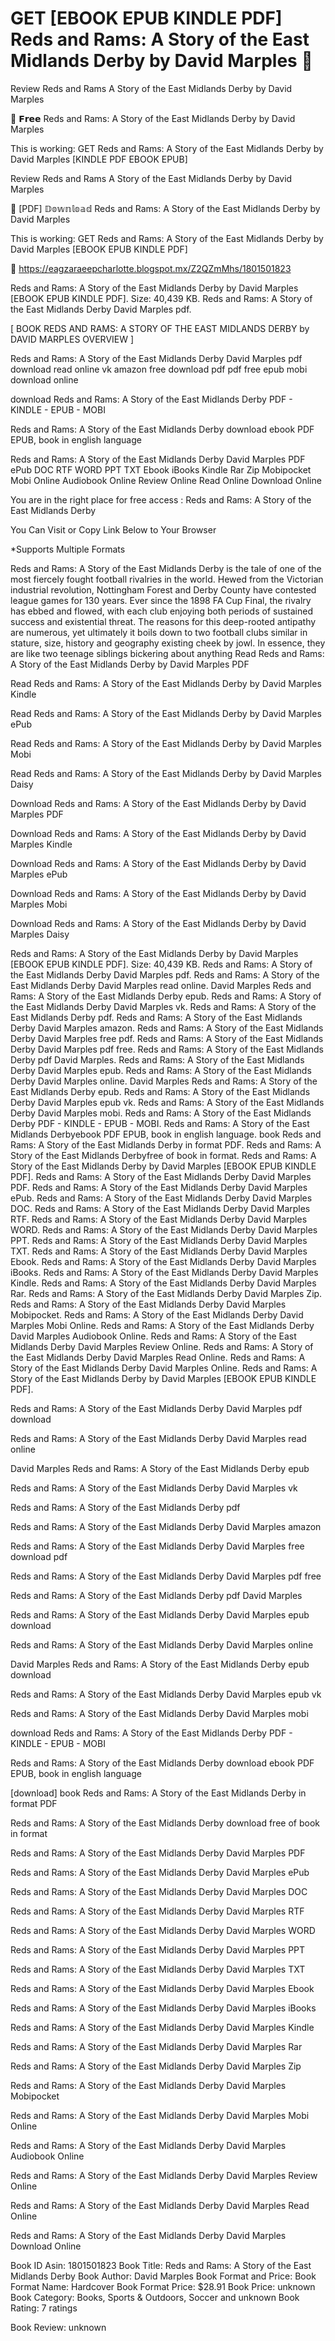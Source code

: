 # GET [EBOOK EPUB KINDLE PDF] Reds and Rams: A Story of the East Midlands Derby by David Marples 📍
Review Reds and Rams A Story of the East Midlands Derby by David Marples

📒 𝗙𝗿𝗲𝗲 Reds and Rams: A Story of the East Midlands Derby by David Marples

This is working: GET Reds and Rams: A Story of the East Midlands Derby by David Marples [KINDLE PDF EBOOK EPUB]


Review Reds and Rams A Story of the East Midlands Derby by David Marples

📍 [PDF] 𝔻𝕠𝕨𝕟𝕝𝕠𝕒𝕕 Reds and Rams: A Story of the East Midlands Derby by David Marples

This is working: GET Reds and Rams: A Story of the East Midlands Derby by David Marples [EBOOK EPUB KINDLE PDF]



🌈 https://eagzaraeepcharlotte.blogspot.mx/Z2QZmMhs/1801501823



Reds and Rams: A Story of the East Midlands Derby by David Marples [EBOOK EPUB KINDLE PDF]. Size: 40,439 KB. Reds and Rams: A Story of the East Midlands Derby David Marples pdf.

[ BOOK REDS AND RAMS: A STORY OF THE EAST MIDLANDS DERBY by DAVID MARPLES OVERVIEW ]

Reds and Rams: A Story of the East Midlands Derby David Marples pdf download read online vk amazon free download pdf pdf free epub mobi download online

download Reds and Rams: A Story of the East Midlands Derby PDF - KINDLE - EPUB - MOBI

Reds and Rams: A Story of the East Midlands Derby download ebook PDF EPUB, book in english language

Reds and Rams: A Story of the East Midlands Derby David Marples PDF ePub DOC RTF WORD PPT TXT Ebook iBooks Kindle Rar Zip Mobipocket Mobi Online Audiobook Online Review Online Read Online Download Online

You are in the right place for free access : Reds and Rams: A Story of the East Midlands Derby

You Can Visit or Copy Link Below to Your Browser

*Supports Multiple Formats

Reds and Rams: A Story of the East Midlands Derby is the tale of one of the most fiercely fought football rivalries in the world. Hewed from the Victorian industrial revolution, Nottingham Forest and Derby County have contested league games for 130 years. Ever since the 1898 FA Cup Final, the rivalry has ebbed and flowed, with each club enjoying both periods of sustained success and existential threat. The reasons for this deep-rooted antipathy are numerous, yet ultimately it boils down to two football clubs similar in stature, size, history and geography existing cheek by jowl. In essence, they are like two teenage siblings bickering about anything
Read Reds and Rams: A Story of the East Midlands Derby by David Marples PDF

Read Reds and Rams: A Story of the East Midlands Derby by David Marples Kindle

Read Reds and Rams: A Story of the East Midlands Derby by David Marples ePub

Read Reds and Rams: A Story of the East Midlands Derby by David Marples Mobi

Read Reds and Rams: A Story of the East Midlands Derby by David Marples Daisy

Download Reds and Rams: A Story of the East Midlands Derby by David Marples PDF

Download Reds and Rams: A Story of the East Midlands Derby by David Marples Kindle

Download Reds and Rams: A Story of the East Midlands Derby by David Marples ePub

Download Reds and Rams: A Story of the East Midlands Derby by David Marples Mobi

Download Reds and Rams: A Story of the East Midlands Derby by David Marples Daisy

Reds and Rams: A Story of the East Midlands Derby by David Marples [EBOOK EPUB KINDLE PDF]. Size: 40,439 KB. Reds and Rams: A Story of the East Midlands Derby David Marples pdf. Reds and Rams: A Story of the East Midlands Derby David Marples read online. David Marples Reds and Rams: A Story of the East Midlands Derby epub. Reds and Rams: A Story of the East Midlands Derby David Marples vk. Reds and Rams: A Story of the East Midlands Derby pdf. Reds and Rams: A Story of the East Midlands Derby David Marples amazon. Reds and Rams: A Story of the East Midlands Derby David Marples free pdf. Reds and Rams: A Story of the East Midlands Derby David Marples pdf free. Reds and Rams: A Story of the East Midlands Derby pdf David Marples. Reds and Rams: A Story of the East Midlands Derby David Marples epub. Reds and Rams: A Story of the East Midlands Derby David Marples online. David Marples Reds and Rams: A Story of the East Midlands Derby epub. Reds and Rams: A Story of the East Midlands Derby David Marples epub vk. Reds and Rams: A Story of the East Midlands Derby David Marples mobi. Reds and Rams: A Story of the East Midlands Derby PDF - KINDLE - EPUB - MOBI. Reds and Rams: A Story of the East Midlands Derbyebook PDF EPUB, book in english language. book Reds and Rams: A Story of the East Midlands Derby in format PDF. Reds and Rams: A Story of the East Midlands Derbyfree of book in format. Reds and Rams: A Story of the East Midlands Derby by David Marples [EBOOK EPUB KINDLE PDF]. Reds and Rams: A Story of the East Midlands Derby David Marples PDF. Reds and Rams: A Story of the East Midlands Derby David Marples ePub. Reds and Rams: A Story of the East Midlands Derby David Marples DOC. Reds and Rams: A Story of the East Midlands Derby David Marples RTF. Reds and Rams: A Story of the East Midlands Derby David Marples WORD. Reds and Rams: A Story of the East Midlands Derby David Marples PPT. Reds and Rams: A Story of the East Midlands Derby David Marples TXT. Reds and Rams: A Story of the East Midlands Derby David Marples Ebook. Reds and Rams: A Story of the East Midlands Derby David Marples iBooks. Reds and Rams: A Story of the East Midlands Derby David Marples Kindle. Reds and Rams: A Story of the East Midlands Derby David Marples Rar. Reds and Rams: A Story of the East Midlands Derby David Marples Zip. Reds and Rams: A Story of the East Midlands Derby David Marples Mobipocket. Reds and Rams: A Story of the East Midlands Derby David Marples Mobi Online. Reds and Rams: A Story of the East Midlands Derby David Marples Audiobook Online. Reds and Rams: A Story of the East Midlands Derby David Marples Review Online. Reds and Rams: A Story of the East Midlands Derby David Marples Read Online. Reds and Rams: A Story of the East Midlands Derby David Marples Online. Reds and Rams: A Story of the East Midlands Derby by David Marples [EBOOK EPUB KINDLE PDF].

Reds and Rams: A Story of the East Midlands Derby David Marples pdf download

Reds and Rams: A Story of the East Midlands Derby David Marples read online

David Marples Reds and Rams: A Story of the East Midlands Derby epub

Reds and Rams: A Story of the East Midlands Derby David Marples vk

Reds and Rams: A Story of the East Midlands Derby pdf

Reds and Rams: A Story of the East Midlands Derby David Marples amazon

Reds and Rams: A Story of the East Midlands Derby David Marples free download pdf

Reds and Rams: A Story of the East Midlands Derby David Marples pdf free

Reds and Rams: A Story of the East Midlands Derby pdf David Marples

Reds and Rams: A Story of the East Midlands Derby David Marples epub download

Reds and Rams: A Story of the East Midlands Derby David Marples online

David Marples Reds and Rams: A Story of the East Midlands Derby epub download

Reds and Rams: A Story of the East Midlands Derby David Marples epub vk

Reds and Rams: A Story of the East Midlands Derby David Marples mobi

download Reds and Rams: A Story of the East Midlands Derby PDF - KINDLE - EPUB - MOBI

Reds and Rams: A Story of the East Midlands Derby download ebook PDF EPUB, book in english language

[download] book Reds and Rams: A Story of the East Midlands Derby in format PDF

Reds and Rams: A Story of the East Midlands Derby download free of book in format

Reds and Rams: A Story of the East Midlands Derby David Marples PDF

Reds and Rams: A Story of the East Midlands Derby David Marples ePub

Reds and Rams: A Story of the East Midlands Derby David Marples DOC

Reds and Rams: A Story of the East Midlands Derby David Marples RTF

Reds and Rams: A Story of the East Midlands Derby David Marples WORD

Reds and Rams: A Story of the East Midlands Derby David Marples PPT

Reds and Rams: A Story of the East Midlands Derby David Marples TXT

Reds and Rams: A Story of the East Midlands Derby David Marples Ebook

Reds and Rams: A Story of the East Midlands Derby David Marples iBooks

Reds and Rams: A Story of the East Midlands Derby David Marples Kindle

Reds and Rams: A Story of the East Midlands Derby David Marples Rar

Reds and Rams: A Story of the East Midlands Derby David Marples Zip

Reds and Rams: A Story of the East Midlands Derby David Marples Mobipocket

Reds and Rams: A Story of the East Midlands Derby David Marples Mobi Online

Reds and Rams: A Story of the East Midlands Derby David Marples Audiobook Online

Reds and Rams: A Story of the East Midlands Derby David Marples Review Online

Reds and Rams: A Story of the East Midlands Derby David Marples Read Online

Reds and Rams: A Story of the East Midlands Derby David Marples Download Online

Book ID Asin: 1801501823
Book Title: Reds and Rams: A Story of the East Midlands Derby
Book Author: David Marples
Book Format and Price:
Book Format Name: Hardcover
Book Format Price: $28.91
Book Price: unknown
Book Category: Books, Sports & Outdoors, Soccer and unknown
Book Rating: 7 ratings

Book Review: unknown
